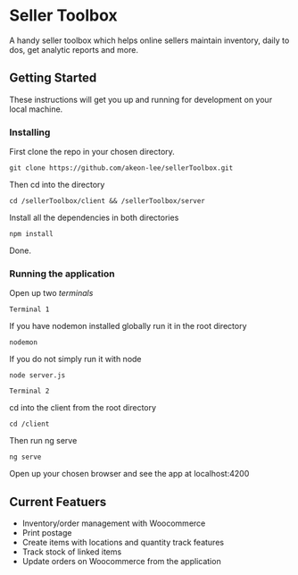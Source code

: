 # Seller Toolbox
A handy seller toolbox which helps online sellers maintain inventory, daily to dos, get analytic reports and more.

## Getting Started

These instructions will get you up and running for development on your local machine.

### Installing

First clone the repo in your chosen directory.

```
git clone https://github.com/akeon-lee/sellerToolbox.git
```

Then cd into the directory

```
cd /sellerToolbox/client && /sellerToolbox/server
```

Install all the dependencies in both directories

```
npm install
```

Done.

### Running the application

Open up two *terminals*

`Terminal 1`

If you have nodemon installed globally run it in the root directory

```
nodemon
```

If you do not simply run it with node

```
node server.js
```

`Terminal 2`

cd into the client from the root directory

```
cd /client
```

Then run ng serve

```
ng serve
```

Open up your chosen browser and see the app at localhost:4200

## Current Featuers

- Inventory/order management with Woocommerce
- Print postage
- Create items with locations and quantity track features
- Track stock of linked items
- Update orders on Woocommerce from the application


